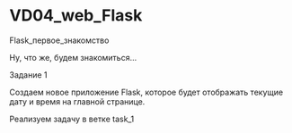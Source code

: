 # VD04_web_Flask
 Flask_первое_знакомство

Ну, что же, будем знакомиться...

Задание 1

Создаем новое приложение Flask, которое будет отображать текущие дату и время на главной странице.

Реализуем задачу в ветке task_1